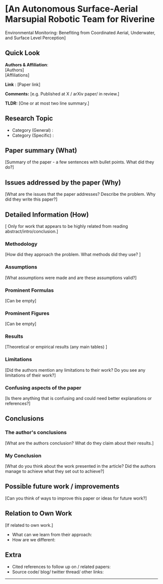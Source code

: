 # [An Autonomous Surface-Aerial Marsupial Robotic Team for Riverine
Environmental Monitoring: Benefiting from Coordinated Aerial,
Underwater, and Surface Level Perception]
## Quick Look

**Authors & Affiliation**:  
[Authors]  
[Affiliations]

**Link** : [Paper link]

**Comments:**  [e.g. Published at X / arXiv paper/ in review.]

**TLDR:** [One or at most two line summary.] 

## Research Topic
- Category (General) :
- Category (Specific) :

## Paper summary (What)
[Summary of the paper - a few sentences with bullet points. What did they do?]

## Issues addressed by the paper (Why)
[What are the issues that the paper addresses? Describe the problem. Why did they write this paper?]

## Detailed Information (How)
[ Only for work that appears to be highly related from reading abstract/intro/conclusion.]

### Methodology

[How did they approach the problem. What methods did they use? ]

### Assumptions
[What assumptions were made and are these assumptions valid?]

### Prominent Formulas

[Can be empty]

### Prominent Figures
[Can be empty]

### Results
[Theoretical or empirical results (any main tables) ]

### Limitations
[Did the authors mention any limitations to their work? Do you see any limitations of their work?]

### Confusing aspects of the paper
[Is there anything that is confusing and could need better explanations or references?]

## Conclusions

### The author's conclusions
[What are the authors conclusion? What do they claim about their results.]

### My Conclusion
[What do you think about the work presented in the article? Did the authors manage to achieve what they set out to achieve?]

## Possible future work / improvements
[Can you think of ways to improve this paper or ideas for future work?]

## Relation to Own Work
[If related to own work.]

- What can we learn from their approach:
- How are we different:

## Extra
- Cited references to follow up on / related papers:
- Source code/ blog/ twitter thread/ other links:

---

